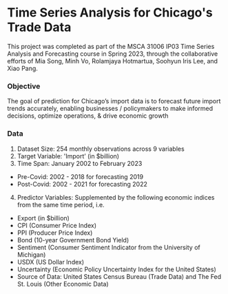# Time Series Analysis for Chicago's Trade Data
This project was completed as part of the MSCA 31006 IP03 Time Series Analysis and Forecasting course in Spring 2023, through the collaborative efforts of Mia Song, Minh Vo, Rolamjaya Hotmartua, Soohyun Iris Lee, and Xiao Pang.

### Objective
The goal of prediction for Chicago’s import data is to forecast future import trends accurately, enabling businesses / policymakers to make informed decisions, optimize operations, & drive economic growth

### Data
1. Dataset Size: 254 monthly observations across 9 variables
2. Target Variable: 'Import’ (in $billion)
3. Time Span: January 2002 to February 2023
  - Pre-Covid: 2002 - 2018 for forecasting 2019
  - Post-Covid: 2002 - 2021 for forecasting 2022
4. Predictor Variables: Supplemented by the following economic indices from the same time period, i.e.
  - Export (in $billion)
  - CPI (Consumer Price Index)
  - PPI (Producer Price Index)
  - Bond (10-year Government Bond Yield)
  - Sentiment (Consumer Sentiment Indicator from the University of Michigan)
  - USDX (US Dollar Index)
  - Uncertainty (Economic Policy Uncertainty Index for the United States)
  - Source of Data: United States Census Bureau (Trade Data) and The Fed St. Louis (Other Economic Data)
